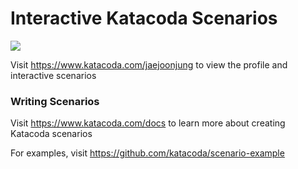 # Interactive Katacoda Scenarios

[![](http://shields.katacoda.com/katacoda/jaejoonjung/count.svg)](https://www.katacoda.com/jaejoonjung "Get your profile on Katacoda.com")

Visit https://www.katacoda.com/jaejoonjung to view the profile and interactive scenarios

### Writing Scenarios
Visit https://www.katacoda.com/docs to learn more about creating Katacoda scenarios

For examples, visit https://github.com/katacoda/scenario-example
